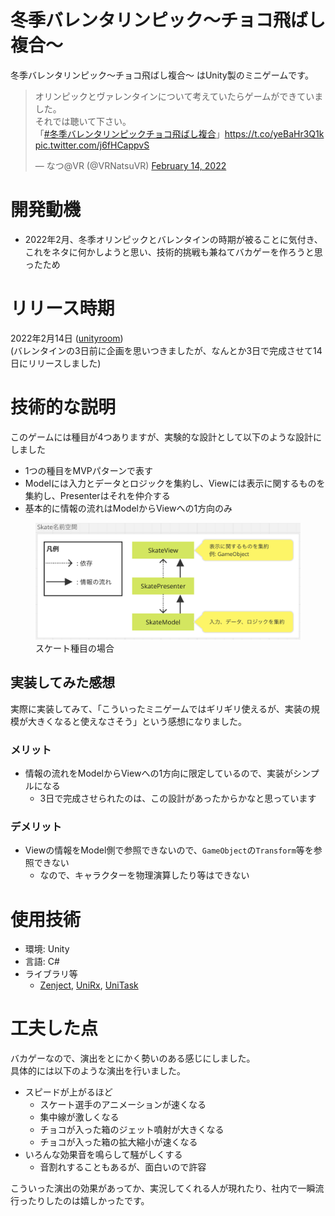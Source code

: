 # 冬季バレンタリンピック～チョコ飛ばし複合～
冬季バレンタリンピック～チョコ飛ばし複合～ はUnity製のミニゲームです。

<blockquote class="twitter-tweet"><p lang="ja" dir="ltr">オリンピックとヴァレンタインについて考えていたらゲームができていました。<br>それでは聴いて下さい。<br>「<a href="https://twitter.com/hashtag/%E5%86%AC%E5%AD%A3%E3%83%90%E3%83%AC%E3%83%B3%E3%82%BF%E3%83%AA%E3%83%B3%E3%83%94%E3%83%83%E3%82%AF%E3%83%81%E3%83%A7%E3%82%B3%E9%A3%9B%E3%81%B0%E3%81%97%E8%A4%87%E5%90%88?src=hash&amp;ref_src=twsrc%5Etfw">#冬季バレンタリンピックチョコ飛ばし複合</a>」<a href="https://t.co/yeBaHr3Q1k">https://t.co/yeBaHr3Q1k</a> <a href="https://t.co/j6fHCappvS">pic.twitter.com/j6fHCappvS</a></p>&mdash; なつ@VR (@VRNatsuVR) <a href="https://twitter.com/VRNatsuVR/status/1493150496483594240?ref_src=twsrc%5Etfw">February 14, 2022</a></blockquote>

# 開発動機
- 2022年2月、冬季オリンピックとバレンタインの時期が被ることに気付き、これをネタに何かしようと思い、技術的挑戦も兼ねてバカゲーを作ろうと思ったため

# リリース時期
2022年2月14日 ([unityroom](https://unityroom.com/games/valentalympic))  
(バレンタインの3日前に企画を思いつきましたが、なんとか3日で完成させて14日にリリースしました)

# 技術的な説明
このゲームには種目が4つありますが、実験的な設計として以下のような設計にしました
- 1つの種目をMVPパターンで表す
- Modelには入力とデータとロジックを集約し、Viewには表示に関するものを集約し、Presenterはそれを仲介する
- 基本的に情報の流れはModelからViewへの1方向のみ

<figure class="figure">
  <img class="figure-img img-fluid" src="./assets/dist/img/valentalympic/classes.png" style="width:600px">
  <figcaption class="figure-caption text-center">スケート種目の場合</figcaption>
</figure>

## 実装してみた感想
実際に実装してみて、「こういったミニゲームではギリギリ使えるが、実装の規模が大きくなると使えなさそう」という感想になりました。

### メリット
- 情報の流れをModelからViewへの1方向に限定しているので、実装がシンプルになる
  - 3日で完成させられたのは、この設計があったからかなと思っています

### デメリット
- Viewの情報をModel側で参照できないので、`GameObject`の`Transform`等を参照できない
  - なので、キャラクターを物理演算したり等はできない

# 使用技術
- 環境: Unity
- 言語: C#
- ライブラリ等
  - [Zenject](https://github.com/modesttree/Zenject), [UniRx](https://github.com/neuecc/UniRx), [UniTask](https://github.com/Cysharp/UniTask)

# 工夫した点
バカゲーなので、演出をとにかく勢いのある感じにしました。  
具体的には以下のような演出を行いました。

- スピードが上がるほど
  - スケート選手のアニメーションが速くなる
  - 集中線が激しくなる
  - チョコが入った箱のジェット噴射が大きくなる
  - チョコが入った箱の拡大縮小が速くなる
- いろんな効果音を鳴らして騒がしくする
  - 音割れすることもあるが、面白いので許容

こういった演出の効果があってか、実況してくれる人が現れたり、社内で一瞬流行ったりしたのは嬉しかったです。
